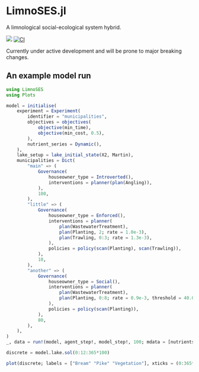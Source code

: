 # LimnoSES.jl
A limnological social-ecological system hybrid.

[![](https://img.shields.io/badge/docs-latest-blue.svg)](https://libbum.github.io/LimnoSES.jl/dev)
[![CI](https://github.com/Libbum/LimnoSES.jl/workflows/CI/badge.svg)](https://github.com/Libbum/LimnoSES.jl/actions?query=workflow%3ACI)

Currently under active development and will be prone to major breaking changes.

## An example model run

```julia
using LimnoSES
using Plots

model = initialise(
    experiment = Experiment(
        identifier = "municipalities",
        objectives = objectives(
            objective(min_time),
            objective(min_cost, 0.5),
        ),
        nutrient_series = Dynamic(),
    ),
    lake_setup = lake_initial_state(X2, Martin),
    municipalities = Dict(
        "main" => (
            Governance(
                houseowner_type = Introverted(),
                interventions = planner(plan(Angling)),
            ),
            100,
        ),
        "little" => (
            Governance(
                houseowner_type = Enforced(),
                interventions = planner(
                    plan(WastewaterTreatment),
                    plan(Planting, 2; rate = 1.0e-3),
                    plan(Trawling, 0:3; rate = 1.3e-3),
                ),
                policies = policy(scan(Planting), scan(Trawling)),
            ),
            10,
        ),
        "another" => (
            Governance(
                houseowner_type = Social(),
                interventions = planner(
                    plan(WastewaterTreatment),
                    plan(Planting, 0:8; rate = 0.9e-3, threshold = 40.0),
                ),
                policies = policy(scan(Planting)),
            ),
            80,
        ),
    ),
)
_, data = run!(model, agent_step!, model_step!, 100; mdata = [nutrients])

discrete = model.lake.sol(0:12:365*100)

plot(discrete; labels = ["Bream" "Pike" "Vegetation"], xticks = (0:365*5:365*100, 0:5:100))
```
